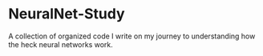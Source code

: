 # NeuralNet-Study
A collection of organized code I write on my journey to understanding how the heck neural networks work.
